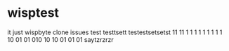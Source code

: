 # wisptest
it just wispbyte clone issues
test
testtsett
testestsetsetst 11 11 1 1 1 1 1 1 1 1 1 10 01 01 010 10 10 01 01 01
saytzrzrzr
